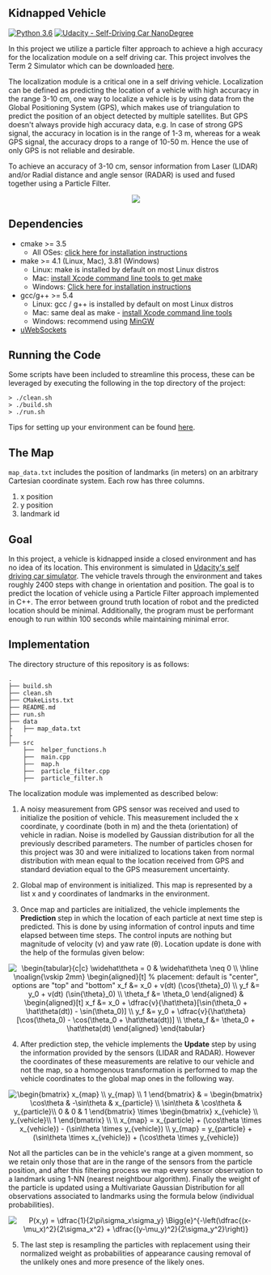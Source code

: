 ## Kidnapped Vehicle
[![Python 3.6](https://img.shields.io/badge/python-3.6-blue.svg)](https://www.python.org/downloads/release/python-360/)
[![Udacity - Self-Driving Car NanoDegree](https://s3.amazonaws.com/udacity-sdc/github/shield-carnd.svg)](http://www.udacity.com/drive)

In this project we utilize a particle filter approach to achieve a high accuracy for the localization module on a self driving car. This project involves the Term 2 Simulator which can be downloaded [here](https://github.com/udacity/self-driving-car-sim/releases).

The localization module is a critical one in a self driving vehicle. Localization can be defined as predicting the location of a vehicle with high accuracy in the range 3-10 cm, one way to localize a vehicle is by using data from the Global Positioning System (GPS), which makes use of triangulation to predict the position of an object detected by multiple satellites. But GPS doesn't always provide high accuracy data, e.g. In case of strong GPS signal, the accuracy in location is in the range of 1-3 m, whereas for a weak GPS signal, the accuracy drops to a range of 10-50 m. Hence the use of only GPS is not reliable and desirable.

To achieve an accuracy of 3-10 cm, sensor information from Laser (LIDAR) and/or Radial distance and angle sensor (RADAR) is used and fused together using a Particle Filter.

<p align="center"> 
<img src="https://github.com/ajimenezjulio/P6_Kidnapped-Vehicle/blob/master/docs/kidnapped.gif">
</p>


## Dependencies

* cmake >= 3.5
  * All OSes: [click here for installation instructions](https://cmake.org/install/)
* make >= 4.1 (Linux, Mac), 3.81 (Windows)
  * Linux: make is installed by default on most Linux distros
  * Mac: [install Xcode command line tools to get make](https://developer.apple.com/xcode/features/)
  * Windows: [Click here for installation instructions](http://gnuwin32.sourceforge.net/packages/make.htm)
* gcc/g++ >= 5.4
  * Linux: gcc / g++ is installed by default on most Linux distros
  * Mac: same deal as make - [install Xcode command line tools](https://developer.apple.com/xcode/features/)
  * Windows: recommend using [MinGW](http://www.mingw.org/)
* [uWebSockets](https://github.com/uWebSockets/uWebSockets)

## Running the Code
Some scripts have been included to streamline this process, these can be leveraged by executing the following in the top directory of the project:
```
> ./clean.sh
> ./build.sh
> ./run.sh
```
Tips for setting up your environment can be found [here](https://classroom.udacity.com/nanodegrees/nd013/parts/40f38239-66b6-46ec-ae68-03afd8a601c8/modules/0949fca6-b379-42af-a919-ee50aa304e6a/lessons/f758c44c-5e40-4e01-93b5-1a82aa4e044f/concepts/23d376c7-0195-4276-bdf0-e02f1f3c665d).

## The Map
`map_data.txt` includes the position of landmarks (in meters) on an arbitrary Cartesian coordinate system. Each row has three columns.
1. x position
2. y position
3. landmark id

## Goal
In this project, a vehicle is kidnapped inside a closed environment and has no idea of its location. This environment is simulated in [Udacity's self driving car simulator](https://github.com/udacity/self-driving-car-sim/releases). The vehicle travels through the environment and takes roughly 2400 steps with change in orientation and position. The goal is to predict the location of vehicle using a Particle Filter approach implemented in C++. The error between ground truth location of robot and the predicted location should be minimal. Additionally, the program must be performant enough to run within 100 seconds while maintaining minimal error.

## Implementation
The directory structure of this repository is as follows:

```
.
├── build.sh
├── clean.sh
├── CMakeLists.txt
├── README.md
├── run.sh
├── data
├   ├── map_data.txt   
├
├── src
    ├──  helper_functions.h
    ├──  main.cpp
    ├──  map.h
    ├──  particle_filter.cpp
    ├──  particle_filter.h
```

The localization module was implemented as described below:

1. A noisy measurement from GPS sensor was received and used to initialize the position of vehicle. This measurement included the x coordinate, y coordinate (both in m) and the theta (orientation) of vehicle in radian. Noise is modelled by Gaussian distribution for all the previously described parameters. The number of particles chosen for this project was 30 and were initialized to locations taken from normal distribution with mean equal to the location received from GPS and standard deviation equal to the GPS measurement uncertainty.

2. Global map of environment is initialized. This map is represented by a list x and y coordinates of landmarks in the environment.
  
3. Once map and particles are initialized, the vehicle implements the **Prediction** step in which the location of each particle at next time step is predicted. This is done by using information of control inputs and time elapsed between time steps. The control inputs are nothing but magnitude of velocity (v) and yaw rate (θ). Location update is done with the help of the formulas given below:


<p align="center" style="text-align: center;"><img align="center" src="https://i.upmath.me/svg/%0A%5Cbegin%7Btabular%7D%7Bc%7Cc%7D%0A%5Cwidehat%5Ctheta%20%3D%200%20%26%20%5Cwidehat%5Ctheta%20%5Cneq%200%20%5C%5C%0A%5Chline%0A%5Cnoalign%7B%5Cvskip%202mm%7D%0A%5Cbegin%7Baligned%7D%5Bt%5D%20%25%20placement%3A%20default%20is%20%22center%22%2C%20options%20are%20%22top%22%20and%20%22bottom%22%0Ax_f%20%26%3D%20x_0%20%2B%20v(dt)%20(%5Ccos%7B%5Ctheta%7D_0)%20%5C%5C%0Ay_f%20%26%3D%20y_0%20%2B%20v(dt)%20(%5Csin%7B%5Ctheta%7D_0)%20%5C%5C%20%0A%5Ctheta_f%20%26%3D%20%5Ctheta_0%0A%5Cend%7Baligned%7D%20%0A%26%0A%5Cbegin%7Baligned%7D%5Bt%5D%0Ax_f%20%26%3D%20x_0%20%2B%20%5Cdfrac%7Bv%7D%7B%5Chat%5Ctheta%7D%5B%5Csin(%5Ctheta_0%20%2B%20%5Chat%5Ctheta(dt))%20-%20%5Csin(%5Ctheta_0)%5D%20%5C%5C%0Ay_f%20%26%3D%20y_0%20%2B%20%5Cdfrac%7Bv%7D%7B%5Chat%5Ctheta%7D%5B%5Ccos(%5Ctheta_0)%20-%20%5Ccos(%5Ctheta_0%20%2B%20%5Chat%5Ctheta(dt))%5D%20%5C%5C%0A%5Ctheta_f%20%26%3D%20%5Ctheta_0%20%2B%20%5Chat%5Ctheta(dt)%0A%5Cend%7Baligned%7D%20%0A%5Cend%7Btabular%7D%0A" alt="
\begin{tabular}{c|c}
\widehat\theta = 0 &amp; \widehat\theta \neq 0 \\
\hline
\noalign{\vskip 2mm}
\begin{aligned}[t] % placement: default is &quot;center&quot;, options are &quot;top&quot; and &quot;bottom&quot;
x_f &amp;= x_0 + v(dt) (\cos{\theta}_0) \\
y_f &amp;= y_0 + v(dt) (\sin{\theta}_0) \\ 
\theta_f &amp;= \theta_0
\end{aligned} 
&amp;
\begin{aligned}[t]
x_f &amp;= x_0 + \dfrac{v}{\hat\theta}[\sin(\theta_0 + \hat\theta(dt)) - \sin(\theta_0)] \\
y_f &amp;= y_0 + \dfrac{v}{\hat\theta}[\cos(\theta_0) - \cos(\theta_0 + \hat\theta(dt))] \\
\theta_f &amp;= \theta_0 + \hat\theta(dt)
\end{aligned} 
\end{tabular}
" /></p>

4. After prediction step, the vehicle implements the **Update** step by using the information provided by the sensors (LIDAR and RADAR). However the coordinates of these measurements are relative to our vehicle and not the map, so a homogenous transformation is performed to map the vehicle coordinates to the global map ones in the following way.

<p align="center" style="text-align: center;"><img align="center" src="https://i.upmath.me/svg/%0A%5Cbegin%7Bbmatrix%7D%0Ax_%7Bmap%7D%20%5C%5C%0Ay_%7Bmap%7D%20%5C%5C%0A1%0A%5Cend%7Bbmatrix%7D%0A%26%20%3D%0A%5Cbegin%7Bbmatrix%7D%0A%5Ccos%5Ctheta%20%26%20-%5Csin%5Ctheta%20%26%20x_%7Bparticle%7D%20%5C%5C%0A%5Csin%5Ctheta%20%26%20%5Ccos%5Ctheta%20%26%20y_%7Bparticle%7D%5C%5C%0A0%20%26%200%20%26%201%0A%5Cend%7Bbmatrix%7D%0A%5Ctimes%0A%5Cbegin%7Bbmatrix%7D%0Ax_%7Bvehicle%7D%20%5C%5C%0Ay_%7Bvehicle%7D%5C%5C%0A1%0A%5Cend%7Bbmatrix%7D%20%0A%5C%5C%20%0A%5C%5C%0Ax_%7Bmap%7D%20%3D%20x_%7Bparticle%7D%20%2B%20(%5Ccos%5Ctheta%20%5Ctimes%20x_%7Bvehicle%7D)%20-%20(%5Csin%5Ctheta%20%5Ctimes%20y_%7Bvehicle%7D)%20%5C%5C%0Ay_%7Bmap%7D%20%3D%20y_%7Bparticle%7D%20%2B%20(%5Csin%5Ctheta%20%5Ctimes%20x_%7Bvehicle%7D)%20%2B%20(%5Ccos%5Ctheta%20%5Ctimes%20y_%7Bvehicle%7D)%0A" alt="
\begin{bmatrix}
x_{map} \\
y_{map} \\
1
\end{bmatrix}
&amp; =
\begin{bmatrix}
\cos\theta &amp; -\sin\theta &amp; x_{particle} \\
\sin\theta &amp; \cos\theta &amp; y_{particle}\\
0 &amp; 0 &amp; 1
\end{bmatrix}
\times
\begin{bmatrix}
x_{vehicle} \\
y_{vehicle}\\
1
\end{bmatrix} 
\\ 
\\
x_{map} = x_{particle} + (\cos\theta \times x_{vehicle}) - (\sin\theta \times y_{vehicle}) \\
y_{map} = y_{particle} + (\sin\theta \times x_{vehicle}) + (\cos\theta \times y_{vehicle})
" /></p>

Not all the particles can be in the vehicle's range at a given momment, so we retain only those that are in the range of the sensors from the particle position, and after this filtering process we map every sensor observation to a landmark using 1-NN (nearest neightbour algorithm). Finally the weight of the particle is updated using a Multivariate Gaussian Distribution for all observations associated to landmarks using the formula below (individual probabilities).


<p align="center" style="text-align: center;"><img align="center" src="https://i.upmath.me/svg/%0AP(x%2Cy)%20%3D%20%5Cdfrac%7B1%7D%7B2%5Cpi%5Csigma_x%5Csigma_y%7D%20%5CBigg%7Be%7D%5E%7B-%5Cleft(%5Cdfrac%7B(x-%5Cmu_x)%5E2%7D%7B2%5Csigma_x%5E2%7D%20%2B%20%5Cdfrac%7B(y-%5Cmu_y)%5E2%7D%7B2%5Csigma_y%5E2%7D%5Cright)%7D%0A" alt="
P(x,y) = \dfrac{1}{2\pi\sigma_x\sigma_y} \Bigg{e}^{-\left(\dfrac{(x-\mu_x)^2}{2\sigma_x^2} + \dfrac{(y-\mu_y)^2}{2\sigma_y^2}\right)}
" /></p>

5. The last step is resampling the particles with replacement using their normalized weight as probabilities of appearance causing removal of the unlikely ones and more presence of the likely ones.
